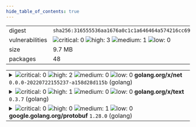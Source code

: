 ```yaml
---
hide_table_of_contents: true
---
```


<table>
<tr><td>digest</td><td><code>sha256:316555536aa1676a0c1c1a646464a574216cc69f58e0db116d39970115dcb487</code></td><tr><tr><td>vulnerabilities</td><td><img alt="critical: 0" src="https://img.shields.io/badge/critical-0-lightgrey"/> <img alt="high: 3" src="https://img.shields.io/badge/high-3-e25d68"/> <img alt="medium: 1" src="https://img.shields.io/badge/medium-1-fbb552"/> <img alt="low: 0" src="https://img.shields.io/badge/low-0-lightgrey"/> <!-- unspecified: 0 --></td></tr>
<tr><td>size</td><td>9.7 MB</td></tr>
<tr><td>packages</td><td>48</td></tr>
</table>
</details></table>
</details>

<table>
<tr><td valign="top">
<details><summary><img alt="critical: 0" src="https://img.shields.io/badge/C-0-lightgrey"/> <img alt="high: 2" src="https://img.shields.io/badge/H-2-e25d68"/> <img alt="medium: 0" src="https://img.shields.io/badge/M-0-lightgrey"/> <img alt="low: 0" src="https://img.shields.io/badge/L-0-lightgrey"/> <!-- unspecified: 0 --><strong>golang.org/x/net</strong> <code>0.0.0-20220722155237-a158d28d115b</code> (golang)</summary>

<small><code>pkg:golang/golang.org/x/net@0.0.0-20220722155237-a158d28d115b</code></small><br/>
<a href="https://scout.docker.com/v/CVE-2022-41721?s=github&n=net&ns=golang.org%2Fx&t=golang&vr=%3E%3D0.0.0-20220524220425-1d687d428aca%2C%3C0.1.1-0.20221104162952-702349b0e862"><img alt="high 7.5: CVE--2022--41721" src="https://img.shields.io/badge/CVE--2022--41721-lightgrey?label=high%207.5&labelColor=e25d68"/></a> <i>Inconsistent Interpretation of HTTP Requests ('HTTP Request/Response Smuggling')</i>

<table>
<tr><td>Affected range</td><td><code>>=0.0.0-20220524220425-1d687d428aca<br/><0.1.1-0.20221104162952-702349b0e862</code></td></tr>
<tr><td>Fixed version</td><td><code>0.1.1-0.20221104162952-702349b0e862</code></td></tr>
<tr><td>CVSS Score</td><td><code>7.5</code></td></tr>
<tr><td>CVSS Vector</td><td><code>CVSS:3.1/AV:N/AC:L/PR:N/UI:N/S:U/C:N/I:N/A:H</code></td></tr>
<tr><td>EPSS Score</td><td><code>0.17%</code></td></tr>
<tr><td>EPSS Percentile</td><td><code>55th percentile</code></td></tr>
</table>

<details><summary>Description</summary>
<blockquote>

A request smuggling attack is possible when using MaxBytesHandler. When using MaxBytesHandler, the body of an HTTP request is not fully consumed. When the server attempts to read HTTP2 frames from the connection, it will instead be reading the body of the HTTP request, which could be attacker-manipulated to represent arbitrary HTTP2 requests.

### Specific Go Packages Affected
golang.org/x/net/http2/h2c

</blockquote>
</details>

<a href="https://scout.docker.com/v/CVE-2022-27664?s=github&n=net&ns=golang.org%2Fx&t=golang&vr=%3C0.0.0-20220906165146-f3363e06e74c"><img alt="high 7.5: CVE--2022--27664" src="https://img.shields.io/badge/CVE--2022--27664-lightgrey?label=high%207.5&labelColor=e25d68"/></a> 

<table>
<tr><td>Affected range</td><td><code>&lt;0.0.0-20220906165146-f3363e06e74c</code></td></tr>
<tr><td>Fixed version</td><td><code>0.0.0-20220906165146-f3363e06e74c</code></td></tr>
<tr><td>CVSS Score</td><td><code>7.5</code></td></tr>
<tr><td>CVSS Vector</td><td><code>CVSS:3.1/AV:N/AC:L/PR:N/UI:N/S:U/C:N/I:N/A:H</code></td></tr>
<tr><td>EPSS Score</td><td><code>0.24%</code></td></tr>
<tr><td>EPSS Percentile</td><td><code>62nd percentile</code></td></tr>
</table>

<details><summary>Description</summary>
<blockquote>

In net/http in Go before 1.18.6 and 1.19.x before 1.19.1, attackers can cause a denial of service because an HTTP/2 connection can hang during closing if shutdown were preempted by a fatal error.

</blockquote>
</details>
</details></td></tr>

<tr><td valign="top">
<details><summary><img alt="critical: 0" src="https://img.shields.io/badge/C-0-lightgrey"/> <img alt="high: 1" src="https://img.shields.io/badge/H-1-e25d68"/> <img alt="medium: 0" src="https://img.shields.io/badge/M-0-lightgrey"/> <img alt="low: 0" src="https://img.shields.io/badge/L-0-lightgrey"/> <!-- unspecified: 0 --><strong>golang.org/x/text</strong> <code>0.3.7</code> (golang)</summary>

<small><code>pkg:golang/golang.org/x/text@0.3.7</code></small><br/>
<a href="https://scout.docker.com/v/CVE-2022-32149?s=github&n=text&ns=golang.org%2Fx&t=golang&vr=%3C0.3.8"><img alt="high 7.5: CVE--2022--32149" src="https://img.shields.io/badge/CVE--2022--32149-lightgrey?label=high%207.5&labelColor=e25d68"/></a> <i>Missing Release of Resource after Effective Lifetime</i>

<table>
<tr><td>Affected range</td><td><code>&lt;0.3.8</code></td></tr>
<tr><td>Fixed version</td><td><code>0.3.8</code></td></tr>
<tr><td>CVSS Score</td><td><code>7.5</code></td></tr>
<tr><td>CVSS Vector</td><td><code>CVSS:3.1/AV:N/AC:L/PR:N/UI:N/S:U/C:N/I:N/A:H</code></td></tr>
<tr><td>EPSS Score</td><td><code>0.24%</code></td></tr>
<tr><td>EPSS Percentile</td><td><code>62nd percentile</code></td></tr>
</table>

<details><summary>Description</summary>
<blockquote>

The BCP 47 tag parser has quadratic time complexity due to inherent aspects of its design. Since the parser is, by design, exposed to untrusted user input, this can be leveraged to force a program to consume significant time parsing Accept-Language headers. The parser cannot be easily rewritten to fix this behavior for various reasons. Instead the solution implemented in this CL is to limit the total complexity of tags passed into ParseAcceptLanguage by limiting the number of dashes in the string to 1000. This should be more than enough for the majority of real world use cases, where the number of tags being sent is likely to be in the single digits.

### Specific Go Packages Affected
golang.org/x/text/language

</blockquote>
</details>
</details></td></tr>

<tr><td valign="top">
<details><summary><img alt="critical: 0" src="https://img.shields.io/badge/C-0-lightgrey"/> <img alt="high: 0" src="https://img.shields.io/badge/H-0-lightgrey"/> <img alt="medium: 1" src="https://img.shields.io/badge/M-1-fbb552"/> <img alt="low: 0" src="https://img.shields.io/badge/L-0-lightgrey"/> <!-- unspecified: 0 --><strong>google.golang.org/protobuf</strong> <code>1.28.0</code> (golang)</summary>

<small><code>pkg:golang/google.golang.org/protobuf@1.28.0</code></small><br/>
<a href="https://scout.docker.com/v/CVE-2024-24786?s=github&n=protobuf&ns=google.golang.org&t=golang&vr=%3C1.33.0"><img alt="medium : CVE--2024--24786" src="https://img.shields.io/badge/CVE--2024--24786-lightgrey?label=medium%20&labelColor=fbb552"/></a> <i>Loop with Unreachable Exit Condition ('Infinite Loop')</i>

<table>
<tr><td>Affected range</td><td><code>&lt;1.33.0</code></td></tr>
<tr><td>Fixed version</td><td><code>1.33.0</code></td></tr>
<tr><td>EPSS Score</td><td><code>0.04%</code></td></tr>
<tr><td>EPSS Percentile</td><td><code>17th percentile</code></td></tr>
</table>

<details><summary>Description</summary>
<blockquote>

The protojson.Unmarshal function can enter an infinite loop when unmarshaling certain forms of invalid JSON. This condition can occur when unmarshaling into a message which contains a google.protobuf.Any value, or when the UnmarshalOptions.DiscardUnknown option is set.

</blockquote>
</details>
</details></td></tr>
</table>

